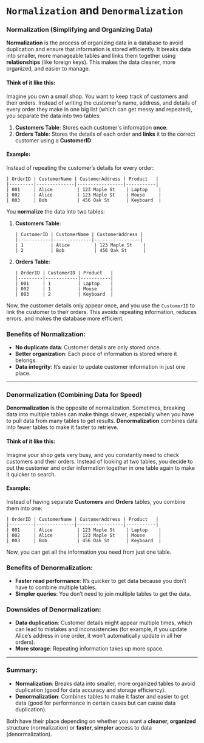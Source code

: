 # `Normalization` and `Denormalization`

### **Normalization** (Simplifying and Organizing Data)

**Normalization** is the process of organizing data in a database to avoid duplication and ensure that information is stored efficiently. It breaks data into smaller, more manageable tables and links them together using **relationships** (like foreign keys). This makes the data cleaner, more organized, and easier to manage.

#### Think of it like this:
Imagine you own a small shop. You want to keep track of customers and their orders. Instead of writing the customer's name, address, and details of every order they make in one big list (which can get messy and repeated), you separate the data into two tables:
1. **Customers Table**: Stores each customer's information **once**.
2. **Orders Table**: Stores the details of each order and **links** it to the correct customer using a **CustomerID**.

#### Example:
Instead of repeating the customer’s details for every order:
```plaintext
| OrderID | CustomerName | CustomerAddress | Product   |
|---------|--------------|-----------------|-----------|
| 001     | Alice         | 123 Maple St    | Laptop    |
| 002     | Alice         | 123 Maple St    | Mouse     |
| 003     | Bob           | 456 Oak St      | Keyboard  |
```

You **normalize** the data into two tables:
1. **Customers Table**:
   ```plaintext
   | CustomerID | CustomerName | CustomerAddress |
   |------------|--------------|-----------------|
   | 1          | Alice         | 123 Maple St    |
   | 2          | Bob           | 456 Oak St      |
   ```

2. **Orders Table**:
   ```plaintext
   | OrderID | CustomerID | Product   |
   |---------|------------|-----------|
   | 001     | 1          | Laptop    |
   | 002     | 1          | Mouse     |
   | 003     | 2          | Keyboard  |
   ```

Now, the customer details only appear once, and you use the `CustomerID` to link the customer to their orders. This avoids repeating information, reduces errors, and makes the database more efficient.

### Benefits of Normalization:
- **No duplicate data**: Customer details are only stored once.
- **Better organization**: Each piece of information is stored where it belongs.
- **Data integrity**: It’s easier to update customer information in just one place.

---

### **Denormalization** (Combining Data for Speed)

**Denormalization** is the opposite of normalization. Sometimes, breaking data into multiple tables can make things slower, especially when you have to pull data from many tables to get results. **Denormalization** combines data into fewer tables to make it faster to retrieve.

#### Think of it like this:
Imagine your shop gets very busy, and you constantly need to check customers and their orders. Instead of looking at two tables, you decide to put the customer and order information together in one table again to make it quicker to search.

#### Example:
Instead of having separate **Customers** and **Orders** tables, you combine them into one:
```plaintext
| OrderID | CustomerName | CustomerAddress | Product   |
|---------|--------------|-----------------|-----------|
| 001     | Alice         | 123 Maple St    | Laptop    |
| 002     | Alice         | 123 Maple St    | Mouse     |
| 003     | Bob           | 456 Oak St      | Keyboard  |
```
Now, you can get all the information you need from just one table.

### Benefits of Denormalization:
- **Faster read performance**: It’s quicker to get data because you don’t have to combine multiple tables.
- **Simpler queries**: You don’t need to join multiple tables to get the data.

### Downsides of Denormalization:
- **Data duplication**: Customer details might appear multiple times, which can lead to mistakes and inconsistencies (for example, if you update Alice’s address in one order, it won’t automatically update in all her orders).
- **More storage**: Repeating information takes up more space.

---

### Summary:
- **Normalization**: Breaks data into smaller, more organized tables to avoid duplication (good for data accuracy and storage efficiency).
- **Denormalization**: Combines tables to make it faster and easier to get data (good for performance in certain cases but can cause data duplication).

Both have their place depending on whether you want a **cleaner, organized** structure (normalization) or **faster, simpler** access to data (denormalization).
